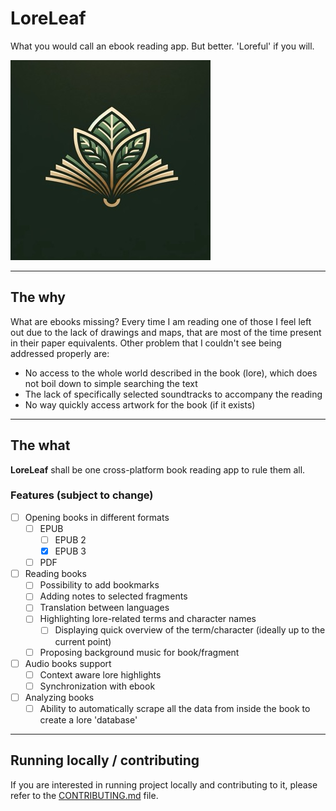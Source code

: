 # LoreLeaf

What you would call an ebook reading app. But better. 'Loreful' if you will.

![LoreLeaf_logo](./assets/logo_320.jpeg)

---

## The why

What are ebooks missing? Every time I am reading one of those I feel left out due to the lack of drawings and maps, that are most of the time present in their paper equivalents.
Other problem that I couldn't see being addressed properly are:

- No access to the whole world described in the book (lore), which does not boil down to simple searching the text
- The lack of specifically selected soundtracks to accompany the reading
- No way quickly access artwork for the book (if it exists)

---

## The what

**LoreLeaf** shall be one cross-platform book reading app to rule them all.

### Features (subject to change)

- [ ] Opening books in different formats
  - [ ] EPUB
    - [ ] EPUB 2
    - [x] EPUB 3
  - [ ] PDF
- [ ] Reading books
  - [ ] Possibility to add bookmarks
  - [ ] Adding notes to selected fragments
  - [ ] Translation between languages
  - [ ] Highlighting lore-related terms and character names
    - [ ] Displaying quick overview of the term/character (ideally up to the current point)
  - [ ] Proposing background music for book/fragment
- [ ] Audio books support
  - [ ] Context aware lore highlights
  - [ ] Synchronization with ebook
- [ ] Analyzing books
  - [ ] Ability to automatically scrape all the data from inside the book to create a lore 'database'

---

## Running locally / contributing

If you are interested in running project locally and contributing to it, please refer to the [CONTRIBUTING.md](./CONTRIBUTING.md) file.
